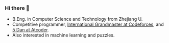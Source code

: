 ### Hi there 👋

- B.Eng. in Computer Science and Technology from Zhejiang U.
- Competitive programmer, [International Grandmaster at Codeforces](https://codeforces.com/profile/Sugar_fan), and [5 Dan at Atcoder](https://atcoder.jp/users/Heltion).
- Also interested in machine learning and puzzles.
